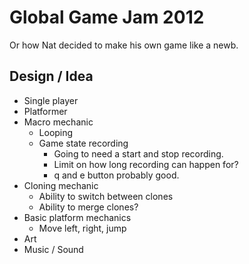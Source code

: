 # Global Game Jam 2012

Or how Nat decided to make his own game like a newb.

## Design / Idea

 * Single player
 * Platformer
 * Macro mechanic
   * Looping
   * Game state recording
     * Going to need a start and stop recording.
     * Limit on how long recording can happen for?
     * q and e button probably good.
 * Cloning mechanic
   * Ability to switch between clones
   * Ability to merge clones?
 * Basic platform mechanics
   * Move left, right, jump
 * Art
 * Music / Sound
